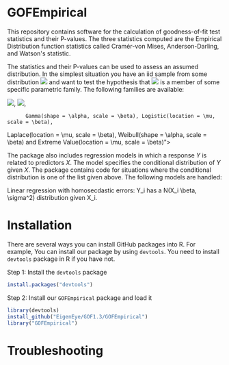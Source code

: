 # GOFEmpirical
This repository contains software for the calculation of goodness-of-fit
test statistics and their P-values.  The three statistics computed are the
Empirical Distribution function statistics called Cramér-von Mises, Anderson-Darling,
and Watson's statistic.  

The statistics and their P-values can be used to assess an assumed distribution. In the simplest situation
you have an iid sample from some distribution <img src="https://render.githubusercontent.com/render/math?math=F"> and want to test the hypothesis that <img src="https://render.githubusercontent.com/render/math?math=F"> is a member of 
some specific parametric family. The following families are available:

<img src="https://render.githubusercontent.com/render/math?math=Normal(\mu,\sigma^2)">,
<img src="https://render.githubusercontent.com/render/math?math=Gamma(shape = \alpha, scale = \beta)">,


          Gamma(shape = \alpha, scale = \beta), Logistic(location = \mu, scale = \beta),
Laplace(location = \mu, scale = \beta), Weibull(shape = \alpha, scale = \beta) and Extreme Value(location = \mu, scale = \beta)">

The package also includes regression models in which a response $Y$ is related to predictors $X$. 
The model specifies the conditional distribution of $Y$ given $X$.  The package contains code
for situations where the conditional distribution is one of the list given above.  The 
following models are handled:

Linear regression with homosecdastic errors: Y_i has a N(X_i \beta, \sigma^2) distribution given X_i.


# Installation
There are several ways you can install GitHub packages into R. For example,
You can install our package by using `devtools`. You need to install `devtools` package in R if you have not.


Step 1: Install the `devtools` package
```R
install.packages("devtools")
```

Step 2: Install our `GOFEmpirical` package and load it
```R
library(devtools)
install_github("EigenEye/GOF1.3/GOFEmpirical")
library("GOFEmpirical")
```

# Troubleshooting

